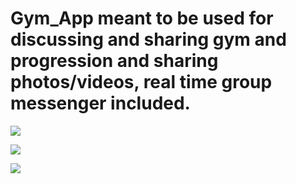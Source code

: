 # Gym_App meant to be used for discussing and sharing gym and progression and sharing photos/videos, real time group messenger included.


![](https://github.com/Gym_App/gif1.gif)

![](https://github.com/Gym_App/gif2.gif)

![](https://github.com/Gym_App/gif3.gif)
